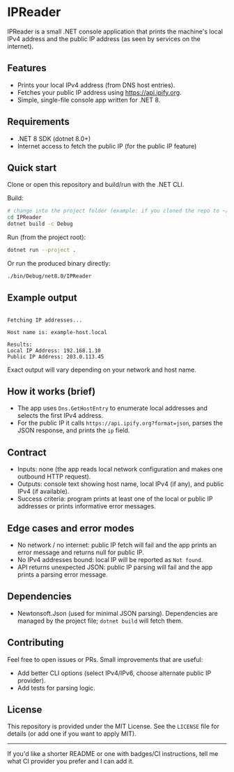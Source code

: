 # IPReader

IPReader is a small .NET console application that prints the machine's local IPv4 address and the public IP address (as seen by services on the internet).

## Features

- Prints your local IPv4 address (from DNS host entries).
- Fetches your public IP address using https://api.ipify.org.
- Simple, single-file console app written for .NET 8.

## Requirements

- .NET 8 SDK (dotnet 8.0+)
- Internet access to fetch the public IP (for the public IP feature)

## Quick start

Clone or open this repository and build/run with the .NET CLI.

Build:

```bash
# change into the project folder (example: if you cloned the repo to ~/projects)
cd IPReader
dotnet build -c Debug
```

Run (from the project root):

```bash
dotnet run --project .
```

Or run the produced binary directly:

```bash
./bin/Debug/net8.0/IPReader
```

## Example output


```

Fetching IP addresses...

Host name is: example-host.local

Results:
Local IP Address: 192.168.1.10
Public IP Address: 203.0.113.45

```

Exact output will vary depending on your network and host name.

## How it works (brief)

- The app uses `Dns.GetHostEntry` to enumerate local addresses and selects the first IPv4 address.
- For the public IP it calls `https://api.ipify.org?format=json`, parses the JSON response, and prints the `ip` field.

## Contract

- Inputs: none (the app reads local network configuration and makes one outbound HTTP request).
- Outputs: console text showing host name, local IPv4 (if any), and public IPv4 (if available).
- Success criteria: program prints at least one of the local or public IP addresses or prints informative error messages.

## Edge cases and error modes

- No network / no internet: public IP fetch will fail and the app prints an error message and returns null for public IP.
- No IPv4 addresses bound: local IP will be reported as `Not found`.
- API returns unexpected JSON: public IP parsing will fail and the app prints a parsing error message.

## Dependencies

- Newtonsoft.Json (used for minimal JSON parsing). Dependencies are managed by the project file; `dotnet build` will fetch them.

## Contributing

Feel free to open issues or PRs. Small improvements that are useful:

- Add better CLI options (select IPv4/IPv6, choose alternate public IP provider).
- Add tests for parsing logic.

## License

This repository is provided under the MIT License. See the `LICENSE` file for details (or add one if you want to apply MIT).

---

If you'd like a shorter README or one with badges/CI instructions, tell me what CI provider you prefer and I can add it.